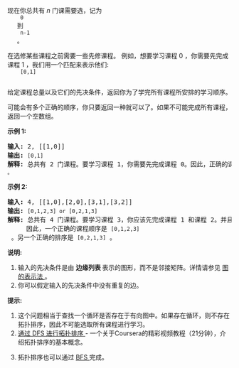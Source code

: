 <html>
 <body>
  <p>
   现在你总共有
   <em>
    n
   </em>
   门课需要选，记为
   <code>
    0
   </code>
   到
   <code>
    n-1
   </code>
   。
  </p>
  <p>
   在选修某些课程之前需要一些先修课程。 例如，想要学习课程 0 ，你需要先完成课程 1 ，我们用一个匹配来表示他们:
   <code>
    [0,1]
   </code>
  </p>
  <p>
   给定课程总量以及它们的先决条件，返回你为了学完所有课程所安排的学习顺序。
  </p>
  <p>
   可能会有多个正确的顺序，你只要返回一种就可以了。如果不可能完成所有课程，返回一个空数组。
  </p>
  <p>
   <strong>
    示例 1:
   </strong>
  </p>
  <pre><strong>输入:</strong> 2, [[1,0]] 
<strong>输出: </strong><code>[0,1]</code>
<strong>解释:</strong> 总共有 2 门课程。要学习课程 1，你需要先完成课程 0。因此，正确的课程顺序为 <code>[0,1] 。</code></pre>
  <p>
   <strong>
    示例 2:
   </strong>
  </p>
  <pre><strong>输入:</strong> 4, [[1,0],[2,0],[3,1],[3,2]]
<strong>输出: </strong><code>[0,1,2,3] or [0,2,1,3]</code>
<strong>解释:</strong> 总共有 4 门课程。要学习课程 3，你应该先完成课程 1 和课程 2。并且课程 1 和课程 2 都应该排在课程 0 之后。
     因此，一个正确的课程顺序是 <code>[0,1,2,3]</code> 。另一个正确的排序是 <code>[0,2,1,3]</code> 。
</pre>
  <p>
   <strong>
    说明:
   </strong>
  </p>
  <ol>
   <li>
    输入的先决条件是由
    <strong>
     边缘列表
    </strong>
    表示的图形，而不是邻接矩阵。详情请参见
    <a href="http://blog.csdn.net/woaidapaopao/article/details/51732947" target="_blank">
     图的表示法
    </a>
    。
   </li>
   <li>
    你可以假定输入的先决条件中没有重复的边。
   </li>
  </ol>
  <p>
   <strong>
    提示:
   </strong>
  </p>
  <ol>
   <li>
    这个问题相当于查找一个循环是否存在于有向图中。如果存在循环，则不存在拓扑排序，因此不可能选取所有课程进行学习。
   </li>
   <li>
    <a href="https://www.coursera.org/specializations/algorithms" target="_blank">
     通过 DFS 进行拓扑排序
    </a>
    - 一个关于Coursera的精彩视频教程（21分钟），介绍拓扑排序的基本概念。
   </li>
   <li>
    <p>
     拓扑排序也可以通过
     <a href="https://baike.baidu.com/item/%E5%AE%BD%E5%BA%A6%E4%BC%98%E5%85%88%E6%90%9C%E7%B4%A2/5224802?fr=aladdin&amp;fromid=2148012&amp;fromtitle=%E5%B9%BF%E5%BA%A6%E4%BC%98%E5%85%88%E6%90%9C%E7%B4%A2" target="_blank">
      BFS
     </a>
     完成。
    </p>
   </li>
  </ol>
 </body>
</html>